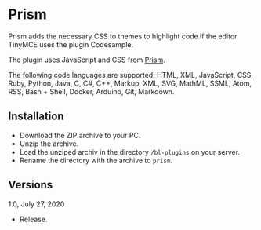 Prism
=====

Prism adds the necessary CSS to themes to highlight code if the editor TinyMCE uses the plugin Codesample.

The plugin uses JavaScript and CSS from <a href="https://prismjs.com" target="_blank">Prism</a>.

The following code languages are supported: HTML, XML, JavaScript, CSS, Ruby, Python, Java, C, C#, C++, Markup, XML, SVG, MathML, SSML, Atom, RSS, Bash + Shell, Docker, Arduino, Git, Markdown.

Installation
------------

* Download the ZIP archive to your PC.
* Unzip the archive.
* Load the unziped archiv in the directory `/bl-plugins` on your server.
* Rename the directory with the archive to `prism`.

Versions
--------

1.0, July 27, 2020
- Release.
